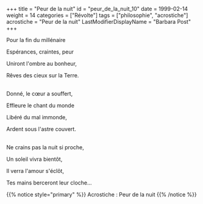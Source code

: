 +++
title = "Peur de la nuit"
id = "peur_de_la_nuit_10"
date = 1999-02-14
weight = 14
categories = ["Révolte"]
tags = ["philosophie", "acrostiche"]
acrostiche = "Peur de la nuit"
LastModifierDisplayName = "Barbara Post"
+++

Pour la fin du millénaire

Espérances, craintes, peur

Uniront l'ombre au bonheur,

Rêves des cieux sur la Terre.

 \
Donné, le cœur a souffert,

Effleure le chant du monde

Libéré du mal immonde,

Ardent sous l'astre couvert.

 \
Ne crains pas la nuit si proche,

Un soleil vivra bientôt,

Il verra l'amour s'éclôt,

Tes mains berceront leur cloche...

{{% notice style="primary" %}}
Acrostiche : Peur de la nuit
{{% /notice %}}
